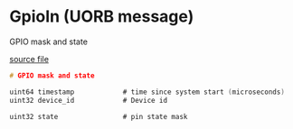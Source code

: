 # GpioIn (UORB message)

GPIO mask and state

[source file](https://github.com/PX4/PX4-Autopilot/blob/release/1.15/msg/GpioIn.msg)

```c
# GPIO mask and state

uint64 timestamp			# time since system start (microseconds)
uint32 device_id			# Device id

uint32 state				# pin state mask

```
